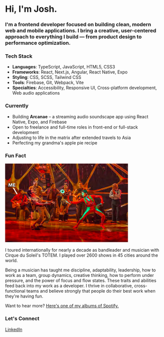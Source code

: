 # Hi, I'm Josh.

<h3>I'm a frontend developer focused on building clean, modern web and mobile applications. I bring a creative, user-centered approach to everything I build — from product design to performance optimization.</h3>

### Tech Stack

-   **Languages**: TypeScript, JavaScript, HTML5, CSS3
-   **Frameworks**: React, Next.js, Angular, React Native, Expo
-   **Styling**: CSS, SCSS, Tailwind CSS
-   **Tools**: Firebase, Git, Webpack, Vite
-   **Specialties**: Accessibility, Responsive UI, Cross-platform development, Web audio applications

### Currently

<div >
<div>
<ul>
<li>Building <strong>Arcanae</strong> – a streaming audio soundscape app using React Native, Expo, and Firebase</li>
<li>Open to freelance and full-time roles in front-end or full-stack development</li>
<li>Adjusting to life in the matrix after extended travels to Asia</li>
<li>Perfecting my grandma's apple pie recipe</li>
</ul>
</div>
</div>

### Fun Fact

<div>
<img src="toreador.png" width="400" alt="I literally ran away with the circus" />
<div>
<p>I toured internationally for nearly a decade as bandleader and musician with Cirque du Soleil's TOTEM. I played over 2600 shows in 45 cities around the world.</p>
<p>Being a musician has taught me discipline, adaptability, leadership, how to work as a team, group dynamics, creative thinking, how to perform under pressure, and the power of focus and flow states. These traits and abilities feed back into my work as a developer. I thrive in collaborative, cross-functional teams and believe strongly that people do their best work when they're having fun.</p>
<p>Want to hear more? <a href="https://open.spotify.com/album/1uI4uLko57jaYCv9rOgm62">Here's one of my albums of Spotify.</a></p>
</div>
</div>

### Let's Connect

[LinkedIn](https://www.linkedin.com/in/joshuageisler/)
